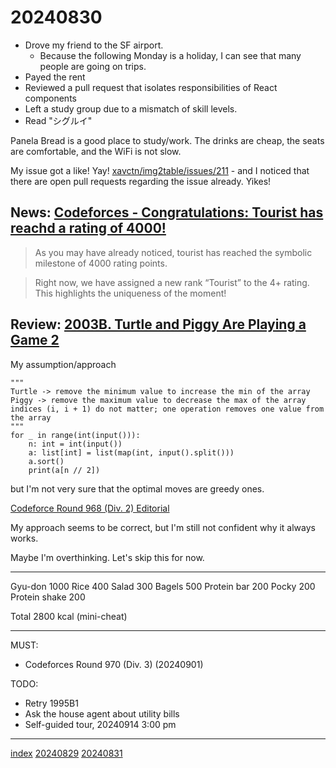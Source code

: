 <head><meta name="viewport" content="width=device-width, initial-scale=1.0, user-scalable=yes" /><meta charset="UTF-8"></head>

# 20240830

- Drove my friend to the SF airport.
	- Because the following Monday is a holiday, I can see that many people are going on trips.
- Payed the rent
- Reviewed a pull request that isolates responsibilities of React components
- Left a study group due to a mismatch of skill levels.
- Read "シグルイ"

Panela Bread is a good place to study/work. The drinks are cheap, the seats are comfortable, and the WiFi is not slow.

My issue got a like! Yay! [xavctn/img2table/issues/211](https://github.com/xavctn/img2table/issues/211)
	- and I noticed that there are open pull requests regarding the issue already. Yikes!

## News: [Codeforces - Congratulations: Tourist has reachd a rating of 4000!](https://codeforces.com/blog/entry/133401)

> As you may have already noticed, tourist has reached the symbolic milestone of 4000 rating points.

> Right now, we have assigned a new rank “Tourist” to the 4+ rating. This highlights the uniqueness of the moment!

## Review: [2003B. Turtle and Piggy Are Playing a Game 2](https://codeforces.com/contest/2003/problem/B)

My assumption/approach

```
"""
Turtle -> remove the minimum value to increase the min of the array
Piggy -> remove the maximum value to decrease the max of the array
indices (i, i + 1) do not matter; one operation removes one value from the array
"""
for _ in range(int(input())):
    n: int = int(input())
    a: list[int] = list(map(int, input().split()))
    a.sort()
    print(a[n // 2])
```

but I\'m not very sure that the optimal moves are greedy ones.

[Codeforce Round 968 (Div. 2) Editorial](https://codeforces.com/blog/entry/132953)

My approach seems to be correct, but I\'m still not confident why it always works.

Maybe I\'m overthinking. Let\'s skip this for now.

---

Gyu-don 1000
Rice 400
Salad 300
Bagels 500
Protein bar 200
Pocky 200
Protein shake 200

Total 2800 kcal (mini-cheat)

---

MUST:

- Codeforces Round 970 (Div. 3) (20240901)

TODO:

- Retry 1995B1
- Ask the house agent about utility bills
- Self-guided tour, 20240914 3:00 pm

---

[index](../../index.html)
[20240829](20240829.html)
[20240831](20240831.html)
